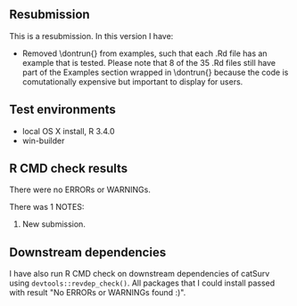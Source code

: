 ## Resubmission
This is a resubmission. In this version I have:

* Removed \dontrun{} from examples, such that each .Rd file has an example that is tested.  Please note that 8 of the 35 .Rd files still have part of the Examples section wrapped in \dontrun{} because the code is comutationally expensive but important to display for users.

## Test environments
* local OS X install, R 3.4.0
* win-builder

## R CMD check results
There were no ERRORs or WARNINGs. 

There was 1 NOTES:

1. New submission.

## Downstream dependencies
I have also run R CMD check on downstream dependencies of catSurv using `devtools::revdep_check()`.
All packages that I could install passed with result "No ERRORs or WARNINGs found :)".